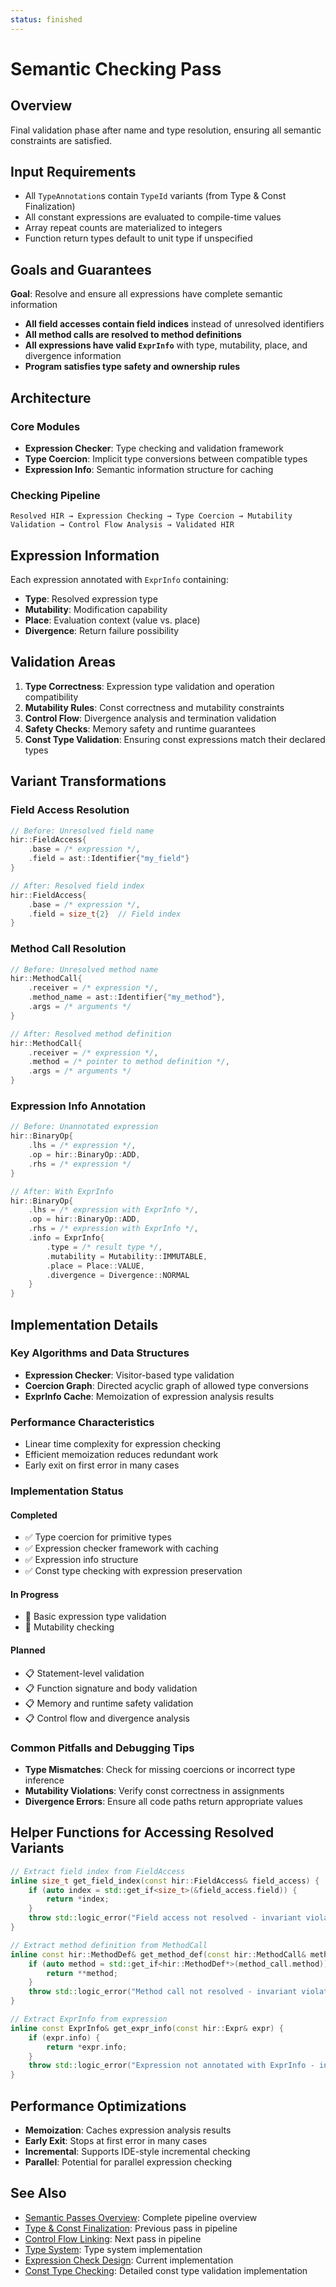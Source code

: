 ```yaml
---
status: finished
---
```


# Semantic Checking Pass

## Overview

Final validation phase after name and type resolution, ensuring all semantic constraints are satisfied.

## Input Requirements

- All `TypeAnnotation`s contain `TypeId` variants (from Type & Const Finalization)
- All constant expressions are evaluated to compile-time values
- Array repeat counts are materialized to integers
- Function return types default to unit type if unspecified

## Goals and Guarantees

**Goal**: Resolve and ensure all expressions have complete semantic information
- **All field accesses contain field indices** instead of unresolved identifiers
- **All method calls are resolved to method definitions**
- **All expressions have valid `ExprInfo`** with type, mutability, place, and divergence information
- **Program satisfies type safety and ownership rules**

## Architecture

### Core Modules
- **Expression Checker**: Type checking and validation framework
- **Type Coercion**: Implicit type conversions between compatible types
- **Expression Info**: Semantic information structure for caching

### Checking Pipeline
```
Resolved HIR → Expression Checking → Type Coercion → Mutability Validation → Control Flow Analysis → Validated HIR
```

## Expression Information

Each expression annotated with `ExprInfo` containing:
- **Type**: Resolved expression type
- **Mutability**: Modification capability
- **Place**: Evaluation context (value vs. place)
- **Divergence**: Return failure possibility

## Validation Areas

1. **Type Correctness**: Expression type validation and operation compatibility
2. **Mutability Rules**: Const correctness and mutability constraints
3. **Control Flow**: Divergence analysis and termination validation
4. **Safety Checks**: Memory safety and runtime guarantees
5. **Const Type Validation**: Ensuring const expressions match their declared types

## Variant Transformations

### Field Access Resolution
```cpp
// Before: Unresolved field name
hir::FieldAccess{
    .base = /* expression */,
    .field = ast::Identifier{"my_field"}
}

// After: Resolved field index
hir::FieldAccess{
    .base = /* expression */,
    .field = size_t{2}  // Field index
}
```

### Method Call Resolution
```cpp
// Before: Unresolved method name
hir::MethodCall{
    .receiver = /* expression */,
    .method_name = ast::Identifier{"my_method"},
    .args = /* arguments */
}

// After: Resolved method definition
hir::MethodCall{
    .receiver = /* expression */,
    .method = /* pointer to method definition */,
    .args = /* arguments */
}
```

### Expression Info Annotation
```cpp
// Before: Unannotated expression
hir::BinaryOp{
    .lhs = /* expression */,
    .op = hir::BinaryOp::ADD,
    .rhs = /* expression */
}

// After: With ExprInfo
hir::BinaryOp{
    .lhs = /* expression with ExprInfo */,
    .op = hir::BinaryOp::ADD,
    .rhs = /* expression with ExprInfo */,
    .info = ExprInfo{
        .type = /* result type */,
        .mutability = Mutability::IMMUTABLE,
        .place = Place::VALUE,
        .divergence = Divergence::NORMAL
    }
}
```

## Implementation Details

### Key Algorithms and Data Structures
- **Expression Checker**: Visitor-based type validation
- **Coercion Graph**: Directed acyclic graph of allowed type conversions
- **ExprInfo Cache**: Memoization of expression analysis results

### Performance Characteristics
- Linear time complexity for expression checking
- Efficient memoization reduces redundant work
- Early exit on first error in many cases

### Implementation Status

#### Completed
- ✅ Type coercion for primitive types
- ✅ Expression checker framework with caching
- ✅ Expression info structure
- ✅ Const type checking with expression preservation

#### In Progress
- 🔄 Basic expression type validation
- 🔄 Mutability checking

#### Planned
- 📋 Statement-level validation
- 📋 Function signature and body validation
- 📋 Memory and runtime safety validation
- 📋 Control flow and divergence analysis

### Common Pitfalls and Debugging Tips
- **Type Mismatches**: Check for missing coercions or incorrect type inference
- **Mutability Violations**: Verify const correctness in assignments
- **Divergence Errors**: Ensure all code paths return appropriate values

## Helper Functions for Accessing Resolved Variants

```cpp
// Extract field index from FieldAccess
inline size_t get_field_index(const hir::FieldAccess& field_access) {
    if (auto index = std::get_if<size_t>(&field_access.field)) {
        return *index;
    }
    throw std::logic_error("Field access not resolved - invariant violation");
}

// Extract method definition from MethodCall
inline const hir::MethodDef& get_method_def(const hir::MethodCall& method_call) {
    if (auto method = std::get_if<hir::MethodDef*>(method_call.method)) {
        return **method;
    }
    throw std::logic_error("Method call not resolved - invariant violation");
}

// Extract ExprInfo from expression
inline const ExprInfo& get_expr_info(const hir::Expr& expr) {
    if (expr.info) {
        return *expr.info;
    }
    throw std::logic_error("Expression not annotated with ExprInfo - invariant violation");
}
```

## Performance Optimizations

- **Memoization**: Caches expression analysis results
- **Early Exit**: Stops at first error in many cases
- **Incremental**: Supports IDE-style incremental checking
- **Parallel**: Potential for parallel expression checking

## See Also

- [Semantic Passes Overview](README.md): Complete pipeline overview
- [Type & Const Finalization](type-resolution.md): Previous pass in pipeline
- [Control Flow Linking](control-flow-linking.md): Next pass in pipeline
- [Type System](../type/type_system.md): Type system implementation
- [Expression Check Design](../../../src/semantic/pass/semantic_check/expr_check.md): Current implementation
- [Const Type Checking](const-type-checking.md): Detailed const type validation implementation